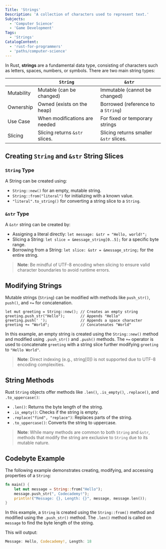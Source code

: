 ```yaml
---
Title: 'Strings'
Description: 'A collection of characters used to represent text.'
Subjects:
  - 'Computer Science'
  - 'Game Development'
Tags:
  - 'Strings'
CatalogContent:
  - 'rust-for-programmers'
  - 'paths/computer-science'
---
```


In Rust, **strings** are a fundamental data type, consisting of characters such as letters, spaces, numbers, or symbols. There are two main string types:

|            | `String`                       | `&str`                                 |
| ---------- | ------------------------------ | -------------------------------------- |
| Mutability | Mutable (can be changed)       | Immutable (cannot be changed)          |
| Ownership  | Owned (exists on the heap)     | Borrowed (reference to a `String`)     |
| Use Case   | When modifications are needed  | For fixed or temporary strings         |
| Slicing    | Slicing returns `&str` slices. | Slicing returns smaller `&str` slices. |

## Creating `String` and `&str` String Slices

### `String` Type

A String can be created using:

- `String::new()` for an empty, mutable string.
- `String::from("literal")` for initializing with a known value.
- `"literal".to_string()` for converting a string slice to a `String`.

### `&str` Type

A `&str` string can be created by:

- Assigning a literal directly: `let message: &str = "Hello, world!";`
- Slicing a String: `let slice = &message_string[0..5];` for a specific byte range.
- Borrowing from a String: `let slice: &str = &message_string;` for the entire string.

> **Note**: Be mindful of UTF-8 encoding when slicing to ensure valid character boundaries to avoid runtime errors.

## Modifying Strings

Mutable strings (`String`) can be modified with methods like `push_str()`, `push()`, and `+=` for concatenation.

```
let mut greeting = String::new(); // Creates an empty string
greeting.push_str("Hello");       // Appends "Hello"
greeting.push(' ');               // Appends a space character
greeting += "World";              // Concatenates "World"
```

In this example, an empty string is created using the `String::new()` method and modified using `.push_str()` and `.push()` methods. The `+=` operator is used to concatenate `greeting` with a string slice further modifying `greeting` to `"Hello World"`.

> **Note**: Direct indexing (e.g., string[0]) is not supported due to UTF-8 encoding complexities.

## String Methods

Rust `String` objects offer methods like `.len()`, `.is_empty()`, `.replace()`, and `.to_uppercase()`:

- `.len()`: Returns the byte length of the string.
- `.is_empty()`: Checks if the string is empty.
- `.replace("find", "replace")`: Replaces parts of the string.
- `.to_uppercase()`: Converts the string to uppercase.

> **Note**: While many methods are common to both `String` and `&str`, methods that modify the string are exclusive to `String` due to its mutable nature.

## Codebyte Example

The following example demonstrates creating, modifying, and accessing properties of a `String`:

```rust
fn main() {
    let mut message = String::from("Hello");
    message.push_str(", Codecademy!");
    println!("Message: {}, Length: {}", message, message.len());
}
```

In this example, a `String` is created using the `String::from()` method and modified using the `.push_str()` method. The `.len()` method is called on `message` to find the byte length of the string.

This will output:

```rust
Message: Hello, Codecademy!, Length: 18
```
